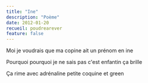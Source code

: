 ```yaml
---
title: "Ine"
description: "Poème"
date: 2012-01-20
recueil: poudrearever
feature: false
---
```


Moi je voudrais que ma copine
ait un prénom en ine

Pourquoi pourquoi je ne sais pas
c'est enfantin ça brille

Ça rime avec adrénaline
petite coquine et green
